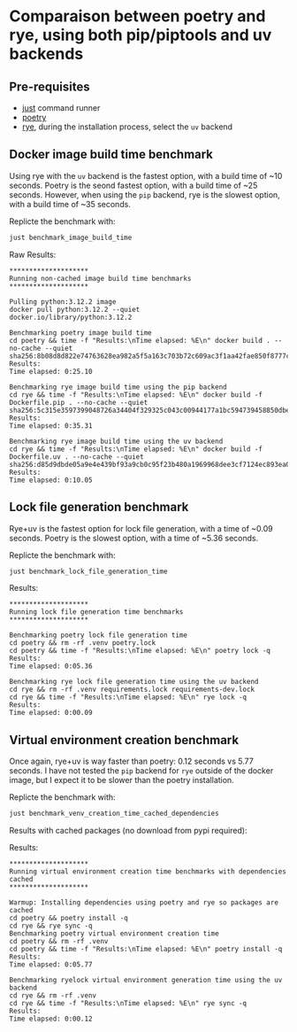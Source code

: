 # Comparaison between poetry and rye, using both pip/piptools and uv backends

## Pre-requisites

- [just](benchmark_venv_creation_time_cached_dependencies) command runner
- [poetry](https://python-poetry.org/docs/#installation)
- [rye](https://rye-up.com/), during the installation process, select the `uv` backend

## Docker image build time benchmark

Using rye with the `uv` backend is the fastest option, with a build time of ~10 seconds. Poetry is the seond fastest option, with a build time of ~25 seconds. However, when using the `pip` backend, rye is the slowest option, with a build time of ~35 seconds.

Replicte the benchmark with:

```bash
just benchmark_image_build_time
```

Raw Results:

```text
********************
Running non-cached image build time benchmarks
********************

Pulling python:3.12.2 image
docker pull python:3.12.2 --quiet
docker.io/library/python:3.12.2

Benchmarking poetry image build time
cd poetry && time -f "Results:\nTime elapsed: %E\n" docker build . --no-cache --quiet
sha256:8b08d8d822e74763628ea982a5f5a163c703b72c609ac3f1aa42fae850f8777c
Results:
Time elapsed: 0:25.10

Benchmarking rye image build time using the pip backend
cd rye && time -f "Results:\nTime elapsed: %E\n" docker build -f Dockerfile.pip . --no-cache --quiet
sha256:5c315e3597399048726a34404f329325c043c00944177a1bc594739458850dbe
Results:
Time elapsed: 0:35.31

Benchmarking rye image build time using the uv backend
cd rye && time -f "Results:\nTime elapsed: %E\n" docker build -f Dockerfile.uv . --no-cache --quiet
sha256:d85d9dbde05a9e4e439bf93a9cb0c95f23b480a1969968dee3cf7124ec893ea0
Results:
Time elapsed: 0:10.05

```

## Lock file generation benchmark

Rye+uv is the fastest option for lock file generation, with a time of ~0.09 seconds. Poetry is the slowest option, with a time of ~5.36 seconds.

Replicte the benchmark with:

```bash
just benchmark_lock_file_generation_time
```

Results:

```text
********************
Running lock file generation time benchmarks
********************

Benchmarking poetry lock file generation time
cd poetry && rm -rf .venv poetry.lock
cd poetry && time -f "Results:\nTime elapsed: %E\n" poetry lock -q
Results:
Time elapsed: 0:05.36

Benchmarking rye lock file generation time using the uv backend
cd rye && rm -rf .venv requirements.lock requirements-dev.lock
cd rye && time -f "Results:\nTime elapsed: %E\n" rye lock -q
Results:
Time elapsed: 0:00.09
```

## Virtual environment creation benchmark

Once again, rye+uv is way faster than poetry: 0.12 seconds vs 5.77 seconds. I have not tested the `pip` backend for `rye` outside of the docker image, but I expect it to be slower than the poetry installation.

Replicte the benchmark with:

```bash
just benchmark_venv_creation_time_cached_dependencies
```

Results with cached packages (no download from pypi required):


Results:

```text
********************
Running virtual environment creation time benchmarks with dependencies cached
********************

Warmup: Installing dependencies using poetry and rye so packages are cached
cd poetry && poetry install -q
cd rye && rye sync -q
Benchmarking poetry virtual environment creation time
cd poetry && rm -rf .venv
cd poetry && time -f "Results:\nTime elapsed: %E\n" poetry install -q
Results:
Time elapsed: 0:05.77

Benchmarking ryelock virtual environment generation time using the uv backend
cd rye && rm -rf .venv
cd rye && time -f "Results:\nTime elapsed: %E\n" rye sync -q
Results:
Time elapsed: 0:00.12
```

